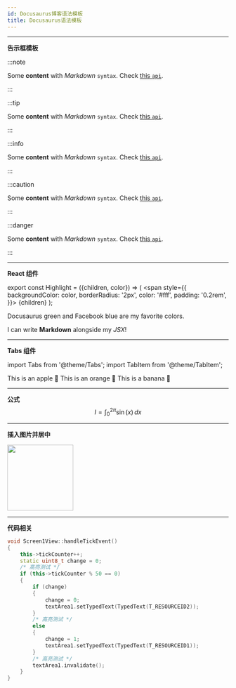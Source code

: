 ```yaml
---
id: Docusaurus博客语法模板
title: Docusaurus语法模板
---
```

***
**告示框模板**

:::note

Some **content** with _Markdown_ `syntax`. Check [this `api`](#).

:::

:::tip

Some **content** with _Markdown_ `syntax`. Check [this `api`](#).

:::

:::info

Some **content** with _Markdown_ `syntax`. Check [this `api`](#).

:::

:::caution

Some **content** with _Markdown_ `syntax`. Check [this `api`](#).

:::

:::danger

Some **content** with _Markdown_ `syntax`. Check [this `api`](#).

:::
***
 **React 组件**

export const Highlight = ({children, color}) => (
  <span
    style={{
      backgroundColor: color,
      borderRadius: '2px',
      color: '#fff',
      padding: '0.2rem',
    }}>
    {children}
  </span>
);

<Highlight color="#25c2a0">Docusaurus green</Highlight> and <Highlight color="#1877F2">Facebook blue</Highlight> are my favorite colors.

I can write **Markdown** alongside my _JSX_!

***
 **Tabs 组件**

import Tabs from '@theme/Tabs';
import TabItem from '@theme/TabItem';

<Tabs>
  <TabItem value="apple" label="Apple">
    This is an apple 🍎
  </TabItem>
  <TabItem value="orange" label="Orange">
    This is an orange 🍊
  </TabItem>
  <TabItem value="banana" label="Banana">
    This is a banana 🍌
  </TabItem>
</Tabs>

***
 **公式**
$$
I = \int_0^{2\pi} \sin(x)\,dx
$$

***

**插入图片并居中**

<div style={{textAlign: 'center'}}>
  <img src={require('/img/logo.png').default} width="150" />
</div>

***
**代码相关**
```cpp {5,13-19} showLineNumbers
void Screen1View::handleTickEvent()
{
    this->tickCounter++;
    static uint8_t change = 0;
    /* 高亮测试 */
    if (this->tickCounter % 50 == 0)
    {
        if (change)
        {
            change = 0;
            textArea1.setTypedText(TypedText(T_RESOURCEID2));
        }
        /* 高亮测试 */
        else
        {
			change = 1;
			textArea1.setTypedText(TypedText(T_RESOURCEID1));
        }
        /* 高亮测试 */
        textArea1.invalidate();
    }
}
```

